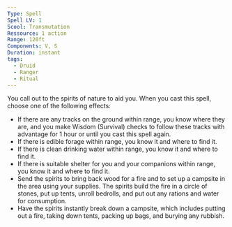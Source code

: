 ```yaml
---
Type: Spell
Spell LV: 1
Scool: Transmutation
Ressource: 1 action
Range: 120ft
Components: V, S
Duration: instant
tags:
  - Druid
  - Ranger
  - Ritual
---
```

You call out to the spirits of nature to aid you. When you cast this spell, choose one of the following effects:
- If there are any tracks on the ground within range, you know where they are, and you make Wisdom (Survival) checks to follow these tracks with advantage for 1 hour or until you cast this spell again.
- If there is edible forage within range, you know it and where to find it.
- If there is clean drinking water within range, you know it and where to find it.
- If there is suitable shelter for you and your companions within range, you know it and where to find it.
- Send the spirits to bring back wood for a fire and to set up a campsite in the area using your supplies. The spirits build the fire in a circle of stones, put up tents, unroll bedrolls, and put out any rations and water for consumption.
- Have the spirits instantly break down a campsite, which includes putting out a fire, taking down tents, packing up bags, and burying any rubbish.